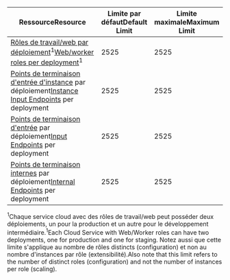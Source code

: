 | <span data-ttu-id="c082c-101">Ressource</span><span class="sxs-lookup"><span data-stu-id="c082c-101">Resource</span></span> | <span data-ttu-id="c082c-102">Limite par défaut</span><span class="sxs-lookup"><span data-stu-id="c082c-102">Default Limit</span></span> | <span data-ttu-id="c082c-103">Limite maximale</span><span class="sxs-lookup"><span data-stu-id="c082c-103">Maximum Limit</span></span> |
| --- | --- | --- |
| <span data-ttu-id="c082c-104">[Rôles de travail/web par déploiement](../articles/cloud-services/cloud-services-choose-me.md)<sup>1</sup></span><span class="sxs-lookup"><span data-stu-id="c082c-104">[Web/worker roles per deployment](../articles/cloud-services/cloud-services-choose-me.md)<sup>1</sup></span></span> |<span data-ttu-id="c082c-105">25</span><span class="sxs-lookup"><span data-stu-id="c082c-105">25</span></span> |<span data-ttu-id="c082c-106">25</span><span class="sxs-lookup"><span data-stu-id="c082c-106">25</span></span> |
| <span data-ttu-id="c082c-107">[Points de terminaison d'entrée d'instance](http://msdn.microsoft.com/library/gg557552.aspx#InstanceInputEndpoint) par déploiement</span><span class="sxs-lookup"><span data-stu-id="c082c-107">[Instance Input Endpoints](http://msdn.microsoft.com/library/gg557552.aspx#InstanceInputEndpoint) per deployment</span></span> |<span data-ttu-id="c082c-108">25</span><span class="sxs-lookup"><span data-stu-id="c082c-108">25</span></span> |<span data-ttu-id="c082c-109">25</span><span class="sxs-lookup"><span data-stu-id="c082c-109">25</span></span> |
| <span data-ttu-id="c082c-110">[Points de terminaison d'entrée](http://msdn.microsoft.com/library/gg557552.aspx#InputEndpoint) par déploiement</span><span class="sxs-lookup"><span data-stu-id="c082c-110">[Input Endpoints](http://msdn.microsoft.com/library/gg557552.aspx#InputEndpoint) per deployment</span></span> |<span data-ttu-id="c082c-111">25</span><span class="sxs-lookup"><span data-stu-id="c082c-111">25</span></span> |<span data-ttu-id="c082c-112">25</span><span class="sxs-lookup"><span data-stu-id="c082c-112">25</span></span> |
| <span data-ttu-id="c082c-113">[Points de terminaison internes](http://msdn.microsoft.com/library/gg557552.aspx#InternalEndpoint) par déploiement</span><span class="sxs-lookup"><span data-stu-id="c082c-113">[Internal Endpoints](http://msdn.microsoft.com/library/gg557552.aspx#InternalEndpoint) per deployment</span></span> |<span data-ttu-id="c082c-114">25</span><span class="sxs-lookup"><span data-stu-id="c082c-114">25</span></span> |<span data-ttu-id="c082c-115">25</span><span class="sxs-lookup"><span data-stu-id="c082c-115">25</span></span> |

<span data-ttu-id="c082c-116"><sup>1</sup>Chaque service cloud avec des rôles de travail/web peut posséder deux déploiements, un pour la production et un autre pour le développement intermédiaire.</span><span class="sxs-lookup"><span data-stu-id="c082c-116"><sup>1</sup>Each Cloud Service with Web/Worker roles can have two deployments, one for production and one for staging.</span></span> <span data-ttu-id="c082c-117">Notez aussi que cette limite s'applique au nombre de rôles distincts (configuration) et non au nombre d'instances par rôle (extensibilité).</span><span class="sxs-lookup"><span data-stu-id="c082c-117">Also note that this limit refers to the number of distinct roles (configuration) and not the number of instances per role (scaling).</span></span>

